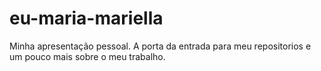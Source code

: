 # eu-maria-mariella
 Minha apresentação pessoal. A porta da entrada para meu repositorios e um pouco mais sobre o meu trabalho.
